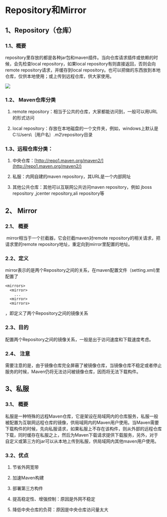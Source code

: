 # Repository和Mirror

## 1、Repository（仓库）

### 1.1、概要

​ repository里存放的都是各种jar包和maven插件。当向仓库请求插件或依赖的时候，会先检查local repository，如果local repository有则直接返回，否则会向remote repository请求，并缓存到local repository。也可以把做的东西放到本地仓库，仅供本地使用；或上传到远程仓库，供大家使用。

![](http://opzv089nq.bkt.clouddn.com/17-7-2/70113161.jpg)

### 1.2、 Maven仓库分类

1. remote repository：相当于公共的仓库，大家都能访问到，一般可以用URL的形式访问

2. local repository：存放在本地磁盘的一个文件夹，例如，windows上默认是C:\Users\｛用户名｝.m2\repository目录

### 1.3、远程仓库分类：

1. 中央仓库：[http://repo1.maven.org/maven2/](http://repo1.maven.org/maven2/)

2. 私服：内网自建的maven repository，其URL是一个内部网址

3. 其他公共仓库：其他可以互联网公共访问maven repository，例如 jboss repository ,jcenter repository,ali repository等

## 2、 Mirror

### 2.1、 概要

​        mirror相当于一个拦截器，它会拦截maven对remote repository的相关请求，把请求里的remote repository地址，重定向到mirror里配置的地址。

### 2.2、定义

mirror表示的是两个Repository之间的关系，在maven配置文件（setting.xml\)里配置了

```
<mirrors>
  <mirror>
    ...
  <mirror>
  <mirrors>
```



，即定义了两个Repository之间的镜像关系

### 2.3、目的

​ 配置两个Repository之间的镜像关系，一般是出于访问速度和下载速度考虑。

### 2.4、 注意

​ 需要注意的是，由于镜像仓库完全屏蔽了被镜像仓库，当镜像仓库不稳定或者停止服务的时候，Maven仍将无法访问被镜像仓库，因而将无法下载构件。

## 3、私服

### 3.1、 概要

私服是一种特殊的远程Maven仓库，它是架设在局域网内的仓库服务，私服一般被配置为互联网远程仓库的镜像，供局域网内的Maven用户使用。当Maven需要下载构件的时候，先向私服请求，如果私服上不存在该构件，则从外部的远程仓库下载，同时缓存在私服之上，然后为Maven下载请求提供下载服务，另外，对于自定义或第三方的jar可以从本地上传到私服，供局域网内其他maven用户使用。

### 3.2、优点

1. 节省外网宽带

2. 加速Maven构建

3. 部署第三方构件

4. 提高稳定性、增强控制：原因是外网不稳定

5. 降低中央仓库的负荷：原因是中央仓库访问量太大



